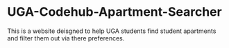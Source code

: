 # UGA-Codehub-Apartment-Searcher
This is a website deisgned to help UGA students find student apartments and filter them out via there preferences.
